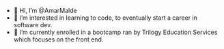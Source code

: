- 👋 Hi, I’m @AmarMalde
- 👀 I’m interested in learning to code, to eventually start a career in software dev.
- 🌱 I’m currently enrolled in a bootcamp ran by Trilogy Education Services which focuses on the front end.


<!---
AmarMalde/AmarMalde is a ✨ special ✨ repository because its `README.md` (this file) appears on your GitHub profile.
You can click the Preview link to take a look at your changes.
--->
